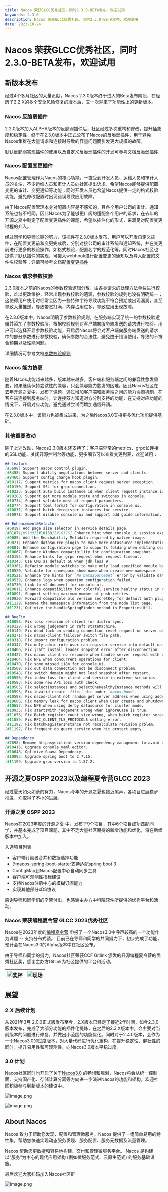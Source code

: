 ```yaml
---
title: Nacos 荣获GLCC优秀社区，同时2.3.0-BETA发布，欢迎试用
keywords: 2.3.0
description: Nacos 荣获GLCC优秀社区，同时2.3.0-BETA发布，欢迎试用
date: 2023-10-24
---
```

# Nacos 荣获GLCC优秀社区，同时2.3.0-BETA发布，欢迎试用

## 新版本发布

经过4个多月社区的大量贡献，Nacos 2.3.0版本终于进入的Beta发布阶段，在经历了2.2.X的多个安全风险修复的版本后，又一次迎来了功能性上的更新版本。

### Nacos 反脆弱插件

2.2.0版本加入ALPHA版本的反脆弱插件后，社区经过多次重构和修改，提升抽象度和稳定性，终于在2.3.0版本中正式公布了Nacos的反脆弱插件，用于避免Nacos集群在大量请求和连接时导致的容量问题而引发更大规模的故障。

默认反脆弱实现插件的使用以及自定义反脆弱插件的开发可参考文档[反脆弱插件](/zh-cn/docs/v2/plugin/control-plugin.html).

### Nacos 配置变更插件

Nacos配置管理作为Nacos的核心功能，一直受到开发人员、运维人员和审计人员的关注，不少运维人员和审计人员向社区提出诉求，希望Nacos能够提供配置变更的审计、变更通知等功能；同时开发人员也希望Nacos提供一定的格式校验功能，避免修改配置时出现错误导致应用故障。

由于Nacos配置管理本身对配置内容是不感知的，且各个用户公司的审计、通知系统也各不相同，因此Nacos为了能够更广阔的适配各个用户的诉求，在去年的开源之夏中制定了配置变更插件的课题，希望以插件化的形式，来满足对配置变更过程的介入。

经过同学和导师长期的努力，该插件在2.3.0版本发布，用户可以开发自定义插件，在配置变更前和变更完成后，分别对接公司的审计系统和通知系统，并在变更前进行更多的校验操作，如格式校验，配置名字的规范化等。同时Nacos社区也提供了默认插件的实现，可接入webhook进行配置变更的通知以及导入配置的文件名校验等；详情可参考文档[配置变更插件](/zh-cn/docs/v2/plugin/config-change-plugin.html)

### Nacos 请求参数校验

2.3.0版本之前的Nacos的参数校验逻辑分散，由各类请求的处理方法单独进行校验，难以更改维护，经常出现参数校验的遗漏，参数校验的规则也没有明确统一；这使得用户使用时经常会因为一些特殊字符导致功能不符合预期或出现漏洞，甚至导致大量推送，导致带宽打满，内存占用过多，导致应用出现故障。

在2.3.0版本中，Nacos明确了参数校验规则，在服务端实现了统一的参数校验逻辑并添加了参数校验层，根据校验规则对客户端向服务端发送的请求进行校验。用户可以选择开启参数校验功能，开启后Nacos将会对客户端向服务端发送的请求中的部分参数进行参数校验，确保参数的合法性，避免由于错误使用，导致的不符合预期以及性能问题。

详细情况可参考文档[参数校验规则](/zh-cn/docs/v2/guide/user/parameters-check.html)

### Nacos 能力协商

随着Nacos功能越来越多，版本越来越多，客户端和服务端之间的兼容性愈发重要，如果继续保持尝试性的兼容，只会兼容能力愈发的困难。因此Nacos社区在去年开源之夏中，发布了课题，通过增加客户端和服务端之间的能力协商机制，在客户端连接到服务端时，让连接双方知道对方分别支持的功能，在支持对应功能的情况下，开启对应功能。避免通过尝试而增加通信开销。

在2.3.0版本中，该能力也被集成进来，为之后Nacos3.0支持更多优化功能提供基础。

### 其他重要改动

除了上述改动，Nacos2.3.0版本还支持了：客户端异常的metrics、grpc长连接的SSL功能、关闭开源控制台等功能，更多细节可以查看变更列表，欢迎试用：

```markdown
## feature
[#5698] Support nacos control plugin.
[#8458] Support ability negotiations between server and clients.
[#8460] Support config change hook plugin.
[#10117] Support metrics for nacos client request server exception.
[#10150] Support SSL for grpc connection.
[#10223] Support auto build instance id when client request instance id is null.
[#10288] Support get more module state and switches in console.
[#10734] Support validate most of request parameters.
[#10774] Support toml format for configuration in console ui.
[#10831] Support batch deregister instances for service.
[#10971] Support disable console ui and support add guide information.

## Enhancement&Refactor
[#6819] Add page size selector in service details page.
[#8107][#9109][#10169][#10176] Enhance hint when console ui session expired for default auth plugin.
[#9085] Add the Reachability Metadata required by native-image.
[#9821] Enhance datasource plugin to make more datasource implementation easier.
[#9881] Enhance configuration page to supports folding when editing configuration.
[#10067] Enhance Windows compatibility for configuration snapshot.
[#10155] Enhance hints for grpc request when request timeout.
[#10343] Use CMS as default GC when jdk less 9.
[#10361] Refactor module switches to make only load specified module but not only close in console ui.
[#10520] Validate for namespace show name when create new namespace.
[#10521] Enhance the hints for `No DataSourceSet` error by validate datasource after construction.
[#10539] Enhance logs when opeation configuration failed.
[#10730] Link to v2 document for console ui.
[#10811] Enhance compatibility for colorful service healthy status in console ui.
[#10891] Support setting maximum number of push retries.
[#10930] Forward compatible old version secretKey for default auth plugin.
[#11129] Remove the namespace information from the node list page.
[#11231] Optimize the handleSpringBinder method in PropertiesUtil.

## BugFix
[#10056] Fix loss revision of client for distro sync.
[#10128] Fix wrong judgement in raft stateMachine.
[#10149] Fix dead lock on sending connection reset request on server over limit.
[#10271] Fix nacos-client failover switch file path.
[#10318] Fix import configuration problem.
[#10347] Fix only admin role user can register service into default namespace when enabled default auth plugin.
[#10406] Fix jraft install leader snapshot error after disconnection.
[#10427] Fix nacos client no response when handle server request with exception.
[#10464] Fix NPE when concurrent operations for client.
[#10470] Fix some missed i18n for console ui.
[#10509] Fix out data connection not be disconnect problem.
[#10548] Fix switch domain might not load snapshot after restart.
[#10556] Fix index loss for client and service in extreme scenarios.
[#10583] Fix some new API loss auth check.
[#10585] Fix selectInstances and selectOneHealthyInstance methods will not subscribe service problem.
[#10593] Fix invalid create `file:` dir under `nacos.home`.
[#10598] Fix nacos-client not random get server address when using address.
[#10606] Fix memory leak for nacos client when user create and shutdown client frequently.
[#10657] Fix NPE when using derby datasource for cluster mode.
[#10935] Fix startsWith judgement wrong when ignoreCase is true.
[#11056] Fix Batch register count size wrong, when batch register sereval time.
[#11059] Fix RPC_CLIENT_TLS_PROTOCOLS setting error.
[#11192] Fix batchRegisterInstance not recalculate revision prblem.
[#11197] Fix frequent do query service when hit protect empty.

## Dependency
[#7698] Remove httpasyncclient version dependency management to avoid version conflicts.
[#10416] Upgrade console yaml editor.
[#10648] Optimize Guava Dependency.
[#10893] Upgrade spring boot to 2.7.15.
[#11199] Upgrade grpc version to 1.57.2.
```

## 开源之夏OSPP 2023以及编程夏令营GLCC 2023

经过夏天如火如荼的努力，Nacos今年的开源之夏也接近尾声，各项目进展稳步推进，均取得了不小的进展。

### 开源之夏 OSPP 2023

Nacos在2023年度的[开源之夏](https://summer-ospp.ac.cn/org/orgdetail/ab188e59-fab8-468f-bc89-bdc2bd8b5e64?lang=zh) 中，发布了9个项目，其中6个项目成功匹配同学，并基本完成了项目课题，其中不乏大量社区期待的新增功能和优化，将在后续版本中加入。

入选项目列表

- 客户端订阅者合并和数据选择功能
- 为nacos-spring-boot-starter支持适配spring boot 3
- ConfigMap到Nacos配置中心自动同步工具
- 客户端可观测性指标建设
- 支持Nacos注册中心的模糊订阅能力
- 实现其他部分xDS协议

感谢导师和同学们的辛苦付出，也感谢主办方中科院软件所提供的优秀平台和活动。

### Nacos 荣获编程夏令营 GLCC 2023优秀社区

Nacos在2023年度的[编程夏令营](https://www.gitlink.org.cn/glcc/2023/projects) 申报了一个Nacos3.0中呼声较高的一个功能作为课题 -- 支持分布式锁。 目前已在导师和同学的共同努力下，初步完成了功能，预计会在Nacos3.0的Alpha版本中在社区公布。

由于导师和同学的努力，Nacos社区荣获CCF Gitlink 颁发的开源编程夏令营的优秀社区奖，感谢主办方Gitlink为社区提供的平台和活动。

|![奖杯](https://cdn.nlark.com/yuque/0/2023/jpeg/1577777/1698197262198-f88bab75-a8f8-41f8-9675-9bfa916642c7.jpeg#averageHue=%23786456&clientId=ueeb4d907-433f-4&from=drop&id=udede56df&originHeight=3024&originWidth=4032&originalType=binary&ratio=2&rotation=0&showTitle=false&size=877771&status=done&style=none&taskId=u6da77a56-e076-4a34-ae9b-c1e8afb010b&title=)|![现场](https://cdn.nlark.com/yuque/0/2023/jpeg/1577777/1698197100242-e440717c-80ec-4825-93c1-2daca1f289c4.jpeg#averageHue=%236664b2&clientId=u14301240-344a-4&from=drop&id=ua9e02282&originHeight=854&originWidth=1280&originalType=binary&ratio=2&rotation=0&showTitle=false&size=204483&status=done&style=none&taskId=u7637d2eb-a17e-431e-a637-231a61f9e96&title=)|
|----|----|

## 展望
### 2.X 后续计划

从2021年3月 2.0.0正式版发布至今，2.X版本已经走了接近2年时间，如今2.3.0版本发布，完成了大部分功能的插件化提炼，在之后的2.3.X版本中，会主要对当前版本的问题进行修复，并做出小范围的功能优化。同时对于2.4.0版本，会作为一个Nacos3.0的过度版本，对大量代码进行优化重构，在提升稳定性、健壮性的同时，提升易用性和可观测性，向Nacos3.0版本平稳过度。

### 3.0 计划

Nacos社区同时也开启了关于[Nacos3.0](https://mp.weixin.qq.com/s/8UwwD_WxSJINP8Qr_1wogg) 的畅想和规划，Nacos将会从统一控制面、支持国产化、存储计算分离等方向进一步演进Nacos的功能和架构，欢迎社区积极参与到新版本的建设中。

![image.png](https://cdn.nlark.com/yuque/0/2023/png/1577777/1698198629123-af9f1216-f996-4ac2-81bf-436048823d21.png)

![image.png](https://cdn.nlark.com/yuque/0/2022/png/1577777/1660125280551-a2e881fe-d25e-4ebb-a28f-8e56683deef1.png#clientId=uf10cb19a-105c-4&crop=0&crop=0&crop=1&crop=1&from=url&id=Z9to1&margin=%5Bobject%20Object%5D&name=image.png&originHeight=794&originWidth=1650&originalType=binary&ratio=1&rotation=0&showTitle=false&size=185821&status=done&style=none&taskId=u63849e10-1dae-45cb-b559-04d106ebe86&title=#crop=0&crop=0&crop=1&crop=1&id=rUihF&originHeight=794&originWidth=1650&originalType=binary&ratio=1&rotation=0&showTitle=false&status=done&style=none&title=)

## About Nacos

Nacos 致力于帮助您发现、配置和管理微服务。Nacos 提供了一组简单易用的特性集，帮助您快速实现动态服务发现、服务配置、服务元数据及流量管理。

Nacos 帮助您更敏捷和容易地构建、交付和管理微服务平台。 Nacos 是构建以“服务”为中心的现代应用架构 (例如微服务范式、云原生范式) 的服务基础设施。

最后欢迎大家扫码加入Nacos社区群

![image.png](https://cdn.nlark.com/yuque/0/2023/png/1577777/1679276899363-83081d59-67c6-4501-9cf8-0d84ba7c6d7e.png#averageHue=%23c1c2c2&clientId=u9dfeac18-3281-4&from=paste&height=551&id=ubcf45e51&name=image.png&originHeight=1102&originWidth=854&originalType=binary&ratio=2&rotation=0&showTitle=false&size=155261&status=done&style=none&taskId=ud6bea1fe-b003-441b-a810-84435d2aeff&title=&width=427)

